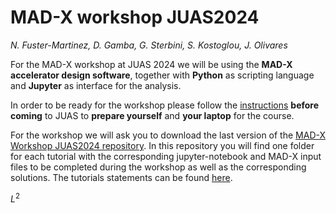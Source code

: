# MAD-X workshop JUAS2024
*N. Fuster-Marti­nez, D. Gamba, G. Sterbini, S. Kostoglou, J. Olivares*

For the MAD-X workshop at JUAS 2024 we will be using the **MAD-X accelerator design software**, together with **Python** as scripting language and **Jupyter** as interface for the analysis. 

In order to be ready for the workshop please follow the [instructions](./installation_guide.md) **before coming** to JUAS to **prepare yourself** and **your laptop** for the course.

For the workshop we will ask you to download the last version of the [MAD-X Workshop JUAS2024 repository](https://github.com/fusterma/JUAS2024/zipball/master). In this repository you will find one folder for each tutorial with the corresponding jupyter-notebook and MAD-X input files to be completed during the workshop as well as the corresponding solutions. The tutorials statements can be found [here](./Tutorials2024.md).

$L^2$

